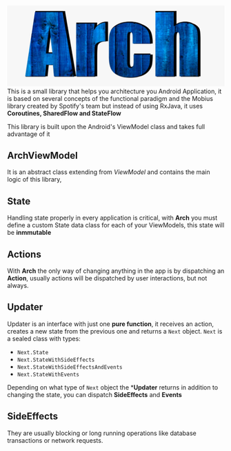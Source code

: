 ![Arch](logo.jpeg)
This is a small library that helps you architecture you Android Application, it is based on several concepts of the functional paradigm and the Mobius library created by Spotify's team but instead of using RxJava, it uses **Coroutines, SharedFlow and StateFlow**

This library is built upon the Android's ViewModel class and takes full advantage of it


## ArchViewModel
It is an abstract class extending from *ViewModel* and contains the main logic of this library,

## State
Handling state properly in every application is critical, with **Arch** you must define a custom State data class for each of your ViewModels, this state will be **inmmutable**

## Actions
With **Arch** the only way of changing anything in the app is by dispatching an **Action**, usually actions will be dispatched by user interactions, but not always.

## Updater
Updater is an interface with just one **pure function**, it receives an action, creates a new state from the previous one and returns a `Next` object. 
`Next` is a sealed class with types:
- `Next.State`
- `Next.StateWithSideEffects`
- `Next.StateWithSideEffectsAndEvents`
- `Next.StateWithEvents`

Depending on what type of `Next` object the ***Updater** returns in addition to changing the state, you can dispatch **SideEffects** and **Events** 

## SideEffects
They are usually blocking or long running operations like database transactions or network requests.
